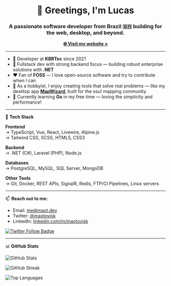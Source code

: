 <h1 align="center">👋 Greetings, I'm Lucas</h1>
<h3 align="center">
    A passionate software developer from Brazil 🇧🇷  building for the web, desktop, and beyond.</h3>

<p align="center">
  <a href="https://maot.dev" target="_blank"><strong>🌐 Visit my website »</strong></a>
</p>

---

- 💼 Developer at **KBRTec** since 2021
- 🧠 Fullstack dev with strong backend focus — building robust enterprise solutions with **.NET**
- ❤️ Fan of **FOSS** — I love open-source software and try to contribute when I can
- 🧩 As a hobbyist, I enjoy creating tools that solve real problems — like my desktop app [**MapWizard**](https://github.com/maotovisk/mapwizard), built for the osu! mapping community
- 🌱 Currently learning **Go** in my free time — loving the simplicity and performance!

---

🧰 **Tech Stack**

**Frontend**  
→ TypeScript, Vue, React, Livewire, Alpine.js  
→ Tailwind CSS, SCSS, HTML5, CSS3  

**Backend**  
→ .NET (C#), Laravel (PHP), Node.js  

**Databases**  
→ PostgreSQL, MySQL, SQL Server, MongoDB  

**Other Tools**  
→ Git, Docker, REST APIs, SignalR, Redis, FTP/CI Pipelines, Linux servers

---

📫 **Reach out to me:**

- Email: [me@maot.dev](mailto:me@maot.dev)
- Twitter: [@maotovisk](https://twitter.com/maotovisk)
- LinkedIn: [linkedin.com/in/maotovisk](https://www.linkedin.com/in/maotovisk/)

<p align="left">
  <a href="https://twitter.com/maotovisk" target="blank">
    <img src="https://img.shields.io/twitter/follow/maotovisk?logo=twitter&style=for-the-badge" alt="Twitter Follow Badge" />
  </a>
</p>

---

📊 **GitHub Stats**

<p align="left">
  <img src="https://github-readme-stats.vercel.app/api?username=maotovisk&show_icons=true&theme=default" alt="GitHub Stats" />
</p>

<p align="left">
  <img src="https://streak-stats.demolab.com?user=maotovisk&theme=default" alt="GitHub Streak" />
</p>

<p align="left">
  <img src="https://github-readme-stats.vercel.app/api/top-langs/?username=maotovisk&layout=compact&langs_count=8&theme=default" alt="Top Languages" />
</p>
